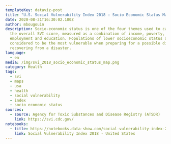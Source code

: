 ```yaml
---
templateKey: dataviz-post
title: "U.S. Social Vulnerability Index 2018 : Socio Economic Status Map"
date: 2020-08-31T16:30:02.100Z
author: mbougouin
description: Socio-economic status is one of the four themes used to calculate
  the overall SVI score, measured as a combination of income, poverty,
  employment and education. Populations of lower socioeconomic status are
  considered to be the most vulnerable when preparing for a possible disaster or
  recovering from a disaster.
language:
  - en
media: /img/svi_2018_socio_economic_status_map.png
category: Health
tags:
  - svi
  - maps
  - usa
  - health
  - social vulnerability
  - index
  - socio economic status
sources:
  - source: Agency for Toxic Substances and Disease Registry (ATSDR)
    link: https://svi.cdc.gov/
notebooks:
  - title: https://notebooks.data-show.com/social-vulnerability-index-2018-united-states/#social-vulnerability-index-2018-united-states
    link: Social Vulnerability Index 2018 - United States
---
```

